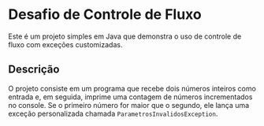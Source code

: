 # Desafio de Controle de Fluxo

Este é um projeto simples em Java que demonstra o uso de controle de fluxo com exceções customizadas.

## Descrição

O projeto consiste em um programa que recebe dois números inteiros como entrada e, em seguida, imprime uma contagem de números incrementados no console. Se o primeiro número for maior que o segundo, ele lança uma exceção personalizada chamada `ParametrosInvalidosException`.
